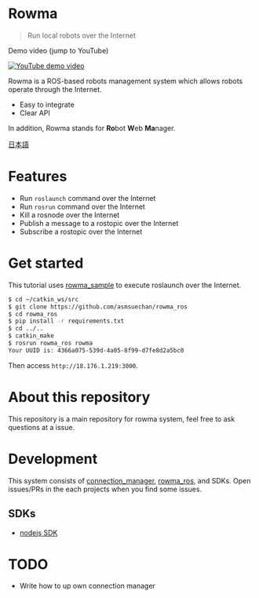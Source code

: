 # Rowma
> Run local robots over the Internet

Demo video (jump to YouTube)

[![YouTube demo video](https://img.youtube.com/vi/qRJ_QeVnfb8/0.jpg)](https://www.youtube.com/watch?v=qRJ_QeVnfb8)

Rowma is a ROS-based robots management system which allows robots operate through the Internet.

* Easy to integrate
* Clear API

In addition, Rowma stands for **Ro**bot **W**eb **Ma**nager.

[日本語](/doc/README.ja.md)

# Features
* Run `roslaunch` command over the Internet
* Run `rosrun` command over the Internet
* Kill a rosnode over the Internet
* Publish a message to a rostopic over the Internet
* Subscribe a rostopic over the Internet

# Get started
This tutorial uses [rowma_sample](https://github.com/asmsuechan/rowma_sample) to execute roslaunch over the Internet.

```sh
$ cd ~/catkin_ws/src
$ git clone https://github.com/asmsuechan/rowma_ros
$ cd rowma_ros
$ pip install -r requirements.txt
$ cd ../..
$ catkin_make
$ rosrun rowma_ros rowma
Your UUID is: 4366a075-539d-4a05-8f99-d7fe8d2a5bc0
```

Then access `http://18.176.1.219:3000`.

# About this repository
This repository is a main repository for rowma system, feel free to ask questions at a issue.

# Development
This system consists of [connection_manager](https://github.com/asmsuechan/rowma_connection_manager), [rowma_ros](https://github.com/asmsuechan/rowma_ros), and SDKs. Open issues/PRs in the each projects when you find some issues.

## SDKs
* [nodejs SDK](https://github.com/asmsuechan/rowma_js)

# TODO
* Write how to up own connection manager
